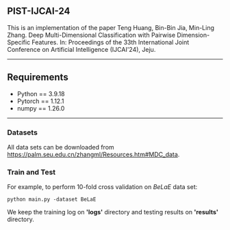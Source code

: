 ## PIST-IJCAI-24

This is an implementation of the paper
Teng Huang, Bin-Bin Jia, Min-Ling Zhang. Deep Multi-Dimensional Classification with Pairwise Dimension-Specific Features. In: Proceedings of the 33th International Joint Conference on Artificial Intelligence (IJCAI'24), Jeju.

***

## Requirements

- Python == 3.9.18
- Pytorch == 1.12.1
- numpy == 1.26.0
***

### Datasets

All data sets can be downloaded from https://palm.seu.edu.cn/zhangml/Resources.htm#MDC_data.

### Train and Test

For example, to perform 10-fold cross validation on *BeLaE* data set:

```
python main.py -dataset BeLaE
```

We keep the training log on **'logs'** directory and testing results on **'results'** directory.






